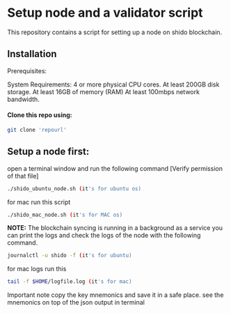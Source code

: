 # Setup node and a validator script

This repository contains a script for setting up a node on shido blockchain. 

## Installation

Prerequisites:

System Requirements:
    4 or more physical CPU cores.
    At least 200GB disk storage.
    At least 16GB of memory (RAM)
    At least 100mbps network bandwidth.


#### Clone this repo using:
```bash
git clone 'repourl'

```
## Setup a node first:

open a terminal window and run the following command
[Verify permission of that file]
```bash
./shido_ubuntu_node.sh (it's for ubuntu os)
```

for mac run this script 
```bash
./shido_mac_node.sh (it's for MAC os)
```

**NOTE:** The blockchain syncing is running in a background as a service you can print the logs and check the logs of the node with the following command.
```bash
journalctl -u shido -f (it's for ubuntu)
```

for mac logs run this
```bash
tail -f $HOME/logfile.log (it's for mac)
```

Important note copy the key mnemonics and save it in a safe place. see the mnemonics on top of the json output in terminal

